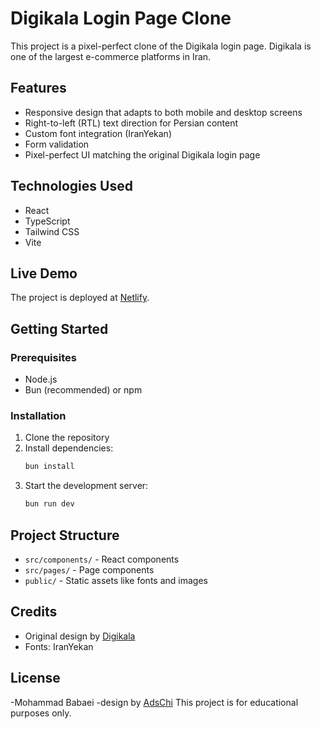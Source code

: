 # Digikala Login Page Clone

This project is a pixel-perfect clone of the Digikala login page. Digikala is one of the largest e-commerce platforms in Iran.

## Features

- Responsive design that adapts to both mobile and desktop screens
- Right-to-left (RTL) text direction for Persian content
- Custom font integration (IranYekan)
- Form validation
- Pixel-perfect UI matching the original Digikala login page

## Technologies Used

- React
- TypeScript
- Tailwind CSS
- Vite

## Live Demo

The project is deployed at [Netlify](https://same-t7mpktg6r8p-latest.netlify.app).

## Getting Started

### Prerequisites

- Node.js
- Bun (recommended) or npm

### Installation

1. Clone the repository
2. Install dependencies:
   ```bash
   bun install
   ```
3. Start the development server:
   ```bash
   bun run dev
   ```

## Project Structure

- `src/components/` - React components
- `src/pages/` - Page components
- `public/` - Static assets like fonts and images

## Credits

- Original design by [Digikala](https://www.digikala.com/)
- Fonts: IranYekan

## License
-Mohammad Babaei
-design by [AdsChi](https://www.adschi.com/)
This project is for educational purposes only.
